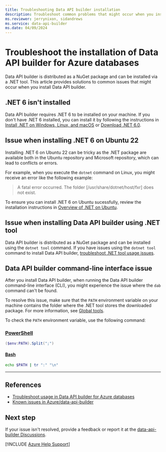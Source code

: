 ```yaml
---
title: Troubleshooting Data API builder installation
description: Troubleshoot common problems that might occur when you install the Data API builder for Azure databases.
ms.reviewer: jerrynixon, sidandrews
ms.service: data-api-builder
ms.date: 04/09/2024
---
```

# Troubleshoot the installation of Data API builder for Azure databases

Data API builder is distributed as a NuGet package and can be installed via a .NET tool. This article provides solutions to common issues that might occur when you install Data API builder.

## .NET 6 isn't installed

Data API builder requires .NET 6 to be installed on your machine. If you don't have .NET 6 installed, you can install it by following the instructions in [Install .NET on Windows, Linux, and macOS](/dotnet/core/install/) or [Download .NET 6.0](https://dotnet.microsoft.com/download/dotnet/6.0).

## Issue when installing .NET 6 on Ubuntu 22

Installing .NET 6 on Ubuntu 22 can be tricky as the .NET package are available both in the Ubuntu repository and Microsoft repository, which can lead to conflicts or errors.

For example, when you execute the `dotnet` command on Linux, you might receive an error like the following example:

> A fatal error occurred. The folder [/usr/share/dotnet/host/fxr] does not exist.

To ensure you can install .NET 6 on Ubuntu sucessfully, review the installation instructions in [Overview of .NET on Ubuntu](/dotnet/core/install/linux-ubuntu#im-using-ubuntu-2204-or-later-and-i-only-need-net).

## Issue when installing Data API builder using .NET tool

Data API builder is distributed as a NuGet package and can be installed using the `dotnet tool` command. If you have issues using the `dotnet tool` command to install Data API builder, [troubleshoot .NET tool usage issues](/dotnet/core/tools/troubleshoot-usage-issues).

## Data API builder command-line interface issue

After you install Data API builder, when running the Data API builder command-line interface (CLI), you might experience the issue where the `dab` command can't be found.

To resolve this issue, make sure that the `PATH` environment variable on your machine contains the folder where the .NET tool stores the downloaded package. For more information, see [Global tools](/dotnet/core/tools/troubleshoot-usage-issues#global-tools).

To check the `PATH` environment variable, use the following command:

### [PowerShell](#tab/powershell)

```powershell
($env:PATH).Split(";")
```

#### [Bash](#tab/bash)

```bash
echo $PATH | tr ":" "\n"
```

---

## References

- [Troubleshoot usage in Data API builder for Azure databases](usage.md)
- [Known issues in Azure/data-api-builder](https://github.com/azure/data-api-builder/labels/known-issue)

## Next step

If your issue isn't resolved, provide a feedback or report it at the [data-api-builder Discussions](https://github.com/azure/data-api-builder/discussions).

[!INCLUDE [Azure Help Support](../../includes/azure-help-support.md)]
